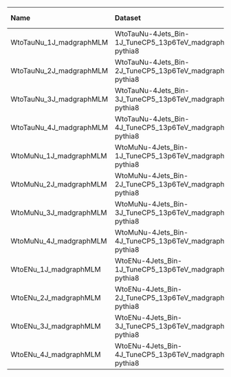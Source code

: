 | Name                    | Dataset                                                   | Root Status                          | NanoV15 Status                       | Chained Request                                                                                                                                                                                                         | RunIII2024Summer24 Root Request     |
|:------------------------|:----------------------------------------------------------|:-------------------------------------|:-------------------------------------|:------------------------------------------------------------------------------------------------------------------------------------------------------------------------------------------------------------------------|:------------------------------------|
| WtoTauNu_1J_madgraphMLM | WtoTauNu-4Jets_Bin-1J_TuneCP5_13p6TeV_madgraphMLM-pythia8 | $${\color{blue}\textbf{SUBMITTED}}$$ | $${\color{blue}\textbf{SUBMITTED}}$$ | [here](https://cms-pdmv-prod.web.cern.ch/mcm/requests?page=0&member_of_chain=GEN-chain_RunIII2024Summer24wmLHEGS_flowRunIII2024Summer24DRPremix_flowRunIII2024Summer24MiniAODv6_flowRunIII2024Summer24NanoAODv15-00277) | GEN-RunIII2024Summer24wmLHEGS-00348 |
| WtoTauNu_2J_madgraphMLM | WtoTauNu-4Jets_Bin-2J_TuneCP5_13p6TeV_madgraphMLM-pythia8 | $${\color{red}\textbf{MISSING}}$$    | $${\color{red}\textbf{MISSING}}$$    | N/A                                                                                                                                                                                                                     | NONE                                |
| WtoTauNu_3J_madgraphMLM | WtoTauNu-4Jets_Bin-3J_TuneCP5_13p6TeV_madgraphMLM-pythia8 | $${\color{red}\textbf{MISSING}}$$    | $${\color{red}\textbf{MISSING}}$$    | N/A                                                                                                                                                                                                                     | NONE                                |
| WtoTauNu_4J_madgraphMLM | WtoTauNu-4Jets_Bin-4J_TuneCP5_13p6TeV_madgraphMLM-pythia8 | $${\color{red}\textbf{MISSING}}$$    | $${\color{red}\textbf{MISSING}}$$    | N/A                                                                                                                                                                                                                     | NONE                                |
| WtoMuNu_1J_madgraphMLM  | WtoMuNu-4Jets_Bin-1J_TuneCP5_13p6TeV_madgraphMLM-pythia8  | $${\color{blue}\textbf{SUBMITTED}}$$ | $${\color{blue}\textbf{SUBMITTED}}$$ | [here](https://cms-pdmv-prod.web.cern.ch/mcm/requests?page=0&member_of_chain=GEN-chain_RunIII2024Summer24wmLHEGS_flowRunIII2024Summer24DRPremix_flowRunIII2024Summer24MiniAODv6_flowRunIII2024Summer24NanoAODv15-00276) | GEN-RunIII2024Summer24wmLHEGS-00347 |
| WtoMuNu_2J_madgraphMLM  | WtoMuNu-4Jets_Bin-2J_TuneCP5_13p6TeV_madgraphMLM-pythia8  | $${\color{red}\textbf{MISSING}}$$    | $${\color{red}\textbf{MISSING}}$$    | N/A                                                                                                                                                                                                                     | NONE                                |
| WtoMuNu_3J_madgraphMLM  | WtoMuNu-4Jets_Bin-3J_TuneCP5_13p6TeV_madgraphMLM-pythia8  | $${\color{red}\textbf{MISSING}}$$    | $${\color{red}\textbf{MISSING}}$$    | N/A                                                                                                                                                                                                                     | NONE                                |
| WtoMuNu_4J_madgraphMLM  | WtoMuNu-4Jets_Bin-4J_TuneCP5_13p6TeV_madgraphMLM-pythia8  | $${\color{red}\textbf{MISSING}}$$    | $${\color{red}\textbf{MISSING}}$$    | N/A                                                                                                                                                                                                                     | NONE                                |
| WtoENu_1J_madgraphMLM   | WtoENu-4Jets_Bin-1J_TuneCP5_13p6TeV_madgraphMLM-pythia8   | $${\color{green}\textbf{DONE}}$$     | $${\color{green}\textbf{DONE}}$$     | [here](https://cms-pdmv-prod.web.cern.ch/mcm/requests?page=0&member_of_chain=GEN-chain_RunIII2024Summer24wmLHEGS_flowRunIII2024Summer24DRPremix_flowRunIII2024Summer24MiniAODv6_flowRunIII2024Summer24NanoAODv15-00275) | GEN-RunIII2024Summer24wmLHEGS-00346 |
| WtoENu_2J_madgraphMLM   | WtoENu-4Jets_Bin-2J_TuneCP5_13p6TeV_madgraphMLM-pythia8   | $${\color{red}\textbf{MISSING}}$$    | $${\color{red}\textbf{MISSING}}$$    | N/A                                                                                                                                                                                                                     | NONE                                |
| WtoENu_3J_madgraphMLM   | WtoENu-4Jets_Bin-3J_TuneCP5_13p6TeV_madgraphMLM-pythia8   | $${\color{red}\textbf{MISSING}}$$    | $${\color{red}\textbf{MISSING}}$$    | N/A                                                                                                                                                                                                                     | NONE                                |
| WtoENu_4J_madgraphMLM   | WtoENu-4Jets_Bin-4J_TuneCP5_13p6TeV_madgraphMLM-pythia8   | $${\color{red}\textbf{MISSING}}$$    | $${\color{red}\textbf{MISSING}}$$    | N/A                                                                                                                                                                                                                     | NONE                                |